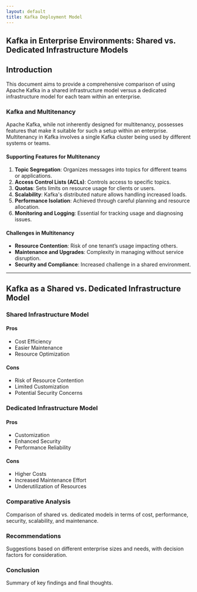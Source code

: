 ```yaml
---
layout: default
title: Kafka Deployment Model
---
```



## Kafka in Enterprise Environments: Shared vs. Dedicated Infrastructure Models

## Introduction
This document aims to provide a comprehensive comparison of using Apache Kafka in a shared infrastructure model versus a dedicated infrastructure model for each team within an enterprise.

### Kafka and Multitenancy
Apache Kafka, while not inherently designed for multitenancy, possesses features that make it suitable for such a setup within an enterprise. Multitenancy in Kafka involves a single Kafka cluster being used by different systems or teams.

#### Supporting Features for Multitenancy
1. **Topic Segregation**: Organizes messages into topics for different teams or applications.
2. **Access Control Lists (ACLs)**: Controls access to specific topics.
3. **Quotas**: Sets limits on resource usage for clients or users.
4. **Scalability**: Kafka's distributed nature allows handling increased loads.
5. **Performance Isolation**: Achieved through careful planning and resource allocation.
6. **Monitoring and Logging**: Essential for tracking usage and diagnosing issues.

#### Challenges in Multitenancy
- **Resource Contention**: Risk of one tenant’s usage impacting others.
- **Maintenance and Upgrades**: Complexity in managing without service disruption.
- **Security and Compliance**: Increased challenge in a shared environment.

---

## Kafka as a Shared vs. Dedicated Infrastructure Model

### Shared Infrastructure Model
#### Pros
- Cost Efficiency
- Easier Maintenance
- Resource Optimization

#### Cons
- Risk of Resource Contention
- Limited Customization
- Potential Security Concerns

### Dedicated Infrastructure Model
#### Pros
- Customization
- Enhanced Security
- Performance Reliability

#### Cons
- Higher Costs
- Increased Maintenance Effort
- Underutilization of Resources

### Comparative Analysis
Comparison of shared vs. dedicated models in terms of cost, performance, security, scalability, and maintenance.

### Recommendations
Suggestions based on different enterprise sizes and needs, with decision factors for consideration.

### Conclusion
Summary of key findings and final thoughts.

